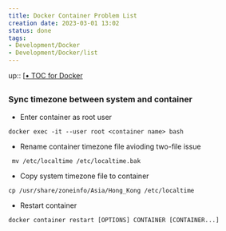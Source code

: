 ```yaml
---
title: Docker Container Problem List
creation date: 2023-03-01 13:02 
status: done
tags: 
- Development/Docker
- Development/Docker/list
---
```

up:: [[• TOC for Docker](%E2%80%A2%20TOC%20for%20Docker.md)
## 

### Sync timezone between system and container

- Enter container as root user

```shell
docker exec -it --user root <container name> bash
```

- Rename container timezone file avioding two-file issue

```shell
 mv /etc/localtime /etc/localtime.bak
```

- Copy system timezone file to container

```shell
cp /usr/share/zoneinfo/Asia/Hong_Kong /etc/localtime
```

- Restart container

```shell
docker container restart [OPTIONS] CONTAINER [CONTAINER...]
```